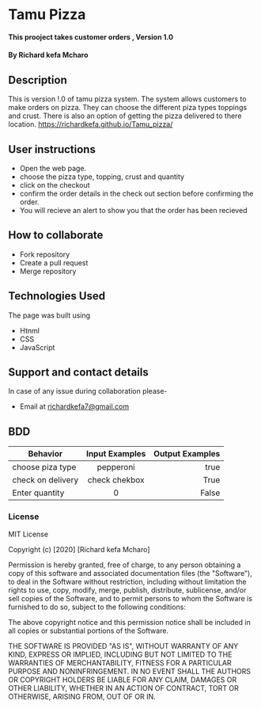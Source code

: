 # Tamu Pizza
#### This prooject takes customer orders , Version 1.0 
#### By **Richard kefa Mcharo**

## Description 
This is version !.0 of tamu pizza system. The system allows customers to make orders on pizza.
They can choose the different piza types toppings and crust.
There is also an option of getting the pizza delivered to there location.
https://richardkefa.github.io/Tamu_pizza/

## User instructions 
* Open the web page.
* choose the pizza type, topping, crust and quantity
* click on the checkout 
* confirm the order details in the check out section before confirming the order.
* You will recieve an alert to show you that the order has been recieved 

## How to collaborate
* Fork repository
* Create a pull request
* Merge repository

## Technologies Used
The page was built using
* Htnml
* CSS
* JavaScript
## Support and contact details
In case of any issue during collaboration please-
* Email at richardkefa7@gmail.com
## BDD
| Behavior                      | Input Examples          | Output Examples     |
|------------------------------ |:-----------------------:| -------------------:|
| choose piza type              | pepperoni               | true                |
| check on delivery             | check chekbox           | True                |
| Enter quantity                | 0                       | False               |


### License
MIT License

Copyright (c) [2020] [Richard kefa Mcharo]

Permission is hereby granted, free of charge, to any person obtaining a copy
of this software and associated documentation files (the "Software"), to deal
in the Software without restriction, including without limitation the rights
to use, copy, modify, merge, publish, distribute, sublicense, and/or sell
copies of the Software, and to permit persons to whom the Software is
furnished to do so, subject to the following conditions:

The above copyright notice and this permission notice shall be included in all
copies or substantial portions of the Software.

THE SOFTWARE IS PROVIDED "AS IS", WITHOUT WARRANTY OF ANY KIND, EXPRESS OR
IMPLIED, INCLUDING BUT NOT LIMITED TO THE WARRANTIES OF MERCHANTABILITY,
FITNESS FOR A PARTICULAR PURPOSE AND NONINFRINGEMENT. IN NO EVENT SHALL THE
AUTHORS OR COPYRIGHT HOLDERS BE LIABLE FOR ANY CLAIM, DAMAGES OR OTHER
LIABILITY, WHETHER IN AN ACTION OF CONTRACT, TORT OR OTHERWISE, ARISING FROM,
OUT OF OR IN.